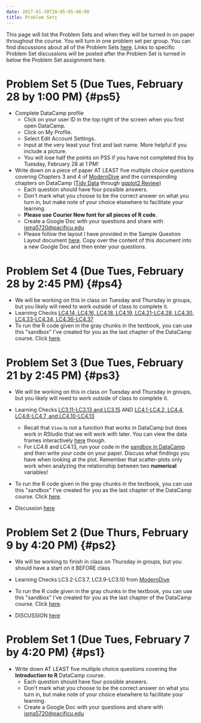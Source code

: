 ```yaml
---
date: 2017-01-30T20:05:05-08:00
title: Problem Sets
---
```


This page will list the Problem Sets and when they will be turned in on paper throughout the course.  You will turn in one problem set per group.  You can find discussions about all of the Problem Sets [here](ps-key/index.html).  Links to specific Problem Set discussions will be posted after the Problem Set is turned in below the Problem Set assignment here.

# Problem Set 5 (Due Tues, February 28 by 1:00 PM) {#ps5}

- Complete DataCamp profile
    - Click on your user ID in the top right of the screen when you first open DataCamp.
    - Click on My Profile.
    - Select Edit Account Settings.
    - Input at the very least your first and last name.  More helpful if you include a picture.
    - You will lose half the points on PS5 if you have not completed this by Tuesday, February 28 at 1 PM!
- Write down on a piece of paper AT LEAST five multiple choice questions covering Chapters 3 and 4 of [ModernDive](http://moderndive.com) and the corresponding chapters on DataCamp ([Tidy Data](https://campus.datacamp.com/courses/effective-data-storytelling-using-the-tidyverse/tidy-data) through [ggplot2 Review](https://campus.datacamp.com/courses/effective-data-storytelling-using-the-tidyverse/ggplot2-review?ex=1))
    - Each question should have four possible answers.
    - Don't mark what you choose to be the correct answer on what you turn in, but make note of your choice elsewhere to facilitate your learning.
    - **Please use Courier New font for all pieces of R code.**
    - Create a Google Doc with your questions and share with isma5720@pacificu.edu
    - Please follow the layout I have provided in the Sample Question Layout document [here](https://docs.google.com/a/pacificu.edu/document/d/1QrhQl_R5YrYSPNyx8WxTFesYZvSARN_TDGzmD6HeMvQ/edit?usp=sharing).  Copy over the content of this document into a new Google Doc and then enter your questions.


# Problem Set 4 (Due Tues, February 28 by 2:45 PM) {#ps4}

- We will be working on this in class on Tuesday and Thursday in groups, but you likely will need to work outside of class to complete it.
- Learning Checks [LC4.14, LC4.16, LC4.18, LC4.19, LC4.21-LC4.28, LC4.30, LC4.33-LC4.34, LC4.36-LC4.37](https://ismayc.github.io/moderndiver-book/4-viz.html)
- To run the R code given in the gray chunks in the textbook, you can use this "sandbox" I've created for you as the last chapter of the DataCamp course.  Click [here](https://campus.datacamp.com/courses/effective-data-storytelling-using-the-tidyverse/supplement-to-moderndive-textbook?ex=1).

<!--
- Discussion [here](ps-key/index.html#ps4-key)
-->



# Problem Set 3 (Due Tues, February 21 by 2:45 PM) {#ps3}

- We will be working on this in class on Tuesday and Thursday in groups, but you likely will need to work outside of class to complete it.
- Learning Checks [LC3.11-LC3.13 and LC3.15](https://ismayc.github.io/moderndiver-book/3-tidy.html) AND [LC4.1-LC4.2, LC4.4, LC4.6-LC4.7, and LC4.10-LC4.13](https://ismayc.github.io/moderndiver-book/4-viz.html)
    - Recall that `View` is not a function that works in DataCamp but does work in RStudio that we will work with later.  You can view the data frames interactively [here](https://ismayc.github.io/Effective-Data-Storytelling-using-the-tidyverse/moderndive.html) though.
    - For LC4.6 and LC4.13, run your code in the [sandbox in DataCamp](https://campus.datacamp.com/courses/effective-data-storytelling-using-the-tidyverse/supplement-to-moderndive-textbook?ex=1) and then write your code on your paper.  Discuss what findings you have when looking at the plot.  Remember that scatter-plots only work when analyzing the relationship between two **numerical** variables!
- To run the R code given in the gray chunks in the textbook, you can use this "sandbox" I've created for you as the last chapter of the DataCamp course.  Click [here](https://campus.datacamp.com/courses/effective-data-storytelling-using-the-tidyverse/supplement-to-moderndive-textbook?ex=1).

- Discussion [here](ps-key/index.html#ps3-key)


# Problem Set 2 (Due Thurs, February 9 by 4:20 PM) {#ps2}

- We will be working to finish in class on Thursday in groups, but you should have a start on it BEFORE class
- Learning Checks LC3.2-LC3.7, LC3.9-LC3.10 from [ModernDive](https://ismayc.github.io/moderndiver-book/3-tidy.html)
- To run the R code given in the gray chunks in the textbook, you can use this "sandbox" I've created for you as the last chapter of the DataCamp course.  Click [here](https://campus.datacamp.com/courses/effective-data-storytelling-using-the-tidyverse/supplement-to-moderndive-textbook?ex=1).

- DISCUSSION [here](ps-key/index.html#ps2-key)

# Problem Set 1 (Due Tues, February 7 by 4:20 PM) {#ps1}

- Write down AT LEAST five multiple choice questions covering the **Introduction to R**
DataCamp course.  
    - Each question should have four possible answers.
    - Don't mark what you choose to be the correct answer on what you turn in, but make note of your choice elsewhere to facilitate your learning.
    - Create a Google Doc with your questions and share with isma5720@pacificu.edu